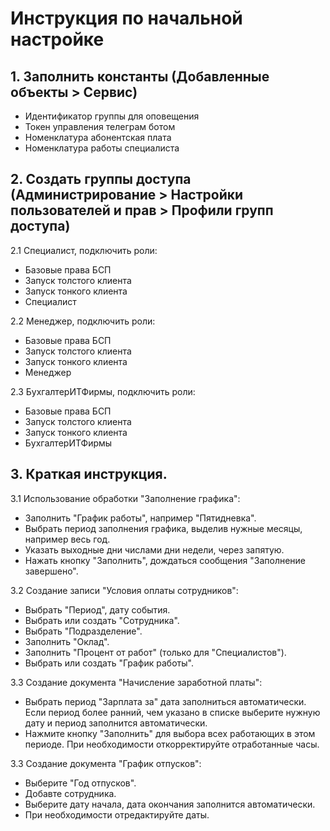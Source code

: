 # Инструкция по начальной настройке

## 1. Заполнить константы (Добавленные объекты > Сервис)
-  Идентификатор группы для оповещения
-  Токен управления телеграм ботом
-  Номенклатура абонентская плата
-  Номенклатура работы специалиста

## 2. Создать группы доступа (Администрирование > Настройки пользователей и прав > Профили групп доступа)
2.1  Специалист, подключить роли:
-	Базовые права БСП
-	Запуск толстого клиента
-	Запуск тонкого клиента
-	Специалист

2.2  Менеджер, подключить роли:
-	Базовые права БСП
-	Запуск толстого клиента
-	Запуск тонкого клиента
-	Менеджер

2.3	БухгалтерИТФирмы, подключить роли:
-	Базовые права БСП
-	Запуск толстого клиента
-	Запуск тонкого клиента
-	БухгалтерИТФирмы

## 3. Краткая инструкция.

3.1	Использование обработки "Заполнение графика":
-	Заполнить "График работы", например "Пятидневка".
-	Выбрать период заполнения графика, выделив нужные месяцы, например весь год.
-	Указать выходные дни числами дни недели, через запятую.
-	Нажать кнопку "Заполнить", дождаться сообщения "Заполнение завершено".

3.2	Создание записи "Условия оплаты сотрудников":
-	Выбрать "Период", дату события.
-	Выбрать или создать "Сотрудника".
-	Выбрать "Подразделение".
-	Заполнить "Оклад".
-	Заполнить "Процент от работ" (только для "Специалистов").
-	Выбрать или создать "График работы".

3.3	Создание документа "Начисление заработной платы":
-	Выбрать период "Зарплата за" дата заполниться автоматически. 
	Если период более ранний, чем указано в списке выберите нужную дату и период заполнится автоматически.
-	Нажмите кнопку "Заполнить" для выбора всех работающих в этом периоде. 
	При необходимости откорректируйте отработанные часы.

3.3	Создание документа "График отпусков":
-	Выберите "Год отпусков".
-	Добавте сотрудника.
-	Выберите дату начала, дата окончания заполнится автоматически.
-	При необходимости отредактируйте даты.	

